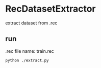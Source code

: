 # RecDatasetExtractor
extract dataset from .rec

## run
.rec file name: train.rec
```
python ./extract.py
```
